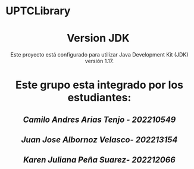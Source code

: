 # UPTCLibrary
<h1 align="center"> Version JDK </h1>
<p align="center"> Este proyecto está configurado para utilizar Java Development Kit (JDK) versión 1.17. </p>
<h1 align="center"> Este grupo esta integrado por los estudiantes:</h1>
<h2 align="center"> <em>Camilo Andres Arias Tenjo - 202210549</em> </h2>
<h2 align="center"> <em>Juan Jose Albornoz Velasco- 202213154</em> </h2>
<h2 align="center"> <em>Karen Juliana Peña Suarez- 202212066</em> </h2>
